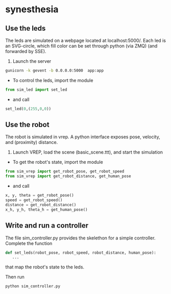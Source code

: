 # synesthesia

## Use the leds

The leds are simulated on a webpage located at
localhost:5000/. Each led is an SVG-circle, which fill color can be set through python (via ZMQ) (and forwarded by SSE).


1. Launch the server
```bash
gunicorn -k gevent -b 0.0.0.0:5000  app:app
```

- To control the leds, import the module
```python
from sim_led import set_led
```
- and call
```python
set_led(0,(255,0,0))
```

## Use the robot

The robot is simulated in vrep. A python interface exposes pose, velocity, and (proximity) distance.

1. Launch VREP, load the scene (basic_scene.ttt), and start the simulation

- To get the robot's state, import the module
```python
from sim_vrep import get_robot_pose, get_robot_speed
from sim_vrep import get_robot_distance, get_human_pose
```

- and call
```python
x, y, theta = get_robot_pose()
speed = get_robot_speed()
distance = get_robot_distance()
x_h, y_h, theta_h = get_human_pose()
```

## Write and run a controller

The file sim_controller.py provides the skelethon for a simple controller. Complete the function
```python
def set_leds(robot_pose, robot_speed, robot_distance, human_pose):
   ...
```
that map the robot's state to the leds.

Then run
```bash
python sim_controller.py
```
